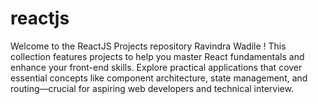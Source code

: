 # reactjs
Welcome to the ReactJS Projects repository Ravindra Wadile ! This collection features projects to help you master React fundamentals and enhance your front-end skills. Explore practical applications that cover essential concepts like component architecture, state management, and routing—crucial for aspiring web developers and technical interview.
